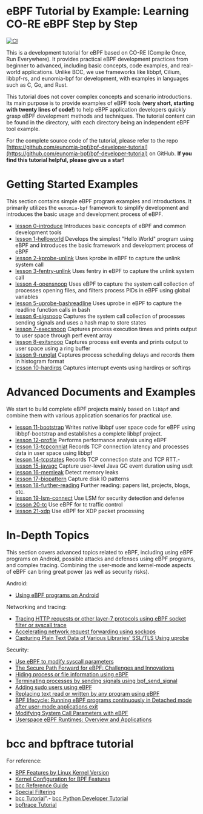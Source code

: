# eBPF Tutorial by Example: Learning CO-RE eBPF Step by Step

[![CI](https://github.com/eunomia-bpf/bpf-developer-tutorial/actions/workflows/main.yml/badge.svg)](https://github.com/eunomia-bpf/bpf-developer-tutorial/actions/workflows/main.yml)

This is a development tutorial for eBPF based on CO-RE (Compile Once, Run Everywhere). It provides practical eBPF development practices from beginner to advanced, including basic concepts, code examples, and real-world applications. Unlike BCC, we use frameworks like libbpf, Cilium, libbpf-rs, and eunomia-bpf for development, with examples in languages such as C, Go, and Rust.

This tutorial does not cover complex concepts and scenario introductions. Its main purpose is to provide examples of eBPF tools (**very short, starting with twenty lines of code!**) to help eBPF application developers quickly grasp eBPF development methods and techniques. The tutorial content can be found in the directory, with each directory being an independent eBPF tool example.

For the complete source code of the tutorial, please refer to the repo [https://github.com/eunomia-bpf/bpf-developer-tutorial](https://github.com/eunomia-bpf/bpf-developer-tutorial) on GitHub. **If you find this tutorial helpful, please give us a star!**

# Getting Started Examples

This section contains simple eBPF program examples and introductions. It primarily utilizes the `eunomia-bpf` framework to simplify development and introduces the basic usage and development process of eBPF.

- [lesson 0-introduce](0-introduce/README.md) Introduces basic concepts of eBPF and common development tools
- [lesson 1-helloworld](1-helloworld/README.md) Develops the simplest "Hello World" program using eBPF and introduces the basic framework and development process of eBPF
- [lesson 2-kprobe-unlink](2-kprobe-unlink/README.md) Uses kprobe in eBPF to capture the unlink system call
- [lesson 3-fentry-unlink](3-fentry-unlink/README.md) Uses fentry in eBPF to capture the unlink system call
- [lesson 4-opensnoop](4-opensnoop/README.md) Uses eBPF to capture the system call collection of processes opening files, and filters process PIDs in eBPF using global variables
- [lesson 5-uprobe-bashreadline](5-uprobe-bashreadline/README.md) Uses uprobe in eBPF to capture the readline function calls in bash
- [lesson 6-sigsnoop](6-sigsnoop/README.md) Captures the system call collection of processes sending signals and uses a hash map to store states
- [lesson 7-execsnoop](7-execsnoop/README.md) Captures process execution times and prints output to user space through perf event array
- [lesson 8-exitsnoop](8-exitsnoop/README.md) Captures process exit events and prints output to user space using a ring buffer
- [lesson 9-runqlat](9-runqlat/README.md) Captures process scheduling delays and records them in histogram format
- [lesson 10-hardirqs](10-hardirqs/README.md) Captures interrupt events using hardirqs or softirqs

# Advanced Documents and Examples

We start to build complete eBPF projects mainly based on `libbpf` and combine them with various application scenarios for practical use.

- [lesson 11-bootstrap](11-bootstrap/README.md) Writes native libbpf user space code for eBPF using libbpf-bootstrap and establishes a complete libbpf project.
- [lesson 12-profile](12-profile/README.md) Performs performance analysis using eBPF
- [lesson 13-tcpconnlat](13-tcpconnlat/README.md) Records TCP connection latency and processes data in user space using libbpf
- [lesson 14-tcpstates](14-tcpstates/README.md) Records TCP connection state and TCP RTT.- [lesson 15-javagc](15-javagc/README.md) Capture user-level Java GC event duration using usdt
- [lesson 16-memleak](16-memleak/README.md) Detect memory leaks
- [lesson 17-biopattern](17-biopattern/README.md) Capture disk IO patterns
- [lesson 18-further-reading](18-further-reading/README.md) Further reading: papers list, projects, blogs, etc.
- [lesson 19-lsm-connect](19-lsm-connect/README.md) Use LSM for security detection and defense
- [lesson 20-tc](20-tc/README.md) Use eBPF for tc traffic control
- [lesson 21-xdp](21-xdp/README.md) Use eBPF for XDP packet processing

# In-Depth Topics

This section covers advanced topics related to eBPF, including using eBPF programs on Android, possible attacks and defenses using eBPF programs, and complex tracing. Combining the user-mode and kernel-mode aspects of eBPF can bring great power (as well as security risks).

Android:

- [Using eBPF programs on Android](22-android/README.md)

Networking and tracing:

- [Tracing HTTP requests or other layer-7 protocols using eBPF socket filter or syscall trace](23-http/README.md)
- [Accelerating network request forwarding using sockops](29-sockops/README.md)
- [Capturing Plain Text Data of Various Libraries' SSL/TLS Using uprobe](30-sslsniff/README.md)

Security:

- [Use eBPF to modify syscall parameters](34-syscall/README.md)
- [The Secure Path Forward for eBPF: Challenges and Innovations](18-further-reading/ebpf-security.md)
- [Hiding process or file information using eBPF](24-hide/README.md)
- [Terminating processes by sending signals using bpf_send_signal](25-signal/README.md)
- [Adding sudo users using eBPF](26-sudo/README.md)
- [Replacing text read or written by any program using eBPF](27-replace/README.md)
- [BPF lifecycle: Running eBPF programs continuously in Detached mode after user-mode applications exit](28-detach/README.md)
- [Modifying System Call Parameters with eBPF](34-syscall/README.md)
- [Userspace eBPF Runtimes: Overview and Applications](36-userspace-ebpf/README.md)

# bcc and bpftrace tutorial

For reference:

- [BPF Features by Linux Kernel Version](bcc-documents/kernel-versions.md)
- [Kernel Configuration for BPF Features](bcc-documents/kernel_config.md)
- [bcc Reference Guide](bcc-documents/reference_guide.md)
- [Special Filtering](bcc-documents/special_filtering.md)
- [bcc Tutorial](bcc-documents/tutorial.md)".- [bcc Python Developer Tutorial](bcc-documents/tutorial_bcc_python_developer.md)
- [bpftrace Tutorial](bpftrace-tutorial/README.md)